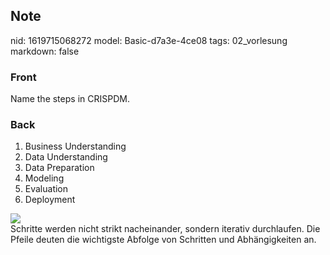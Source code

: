 ## Note
nid: 1619715068272
model: Basic-d7a3e-4ce08
tags: 02_vorlesung
markdown: false

### Front
Name the steps in CRISPDM.

### Back
<div>
  <div>
    <ol>
      <li>Business Understanding
      <li>Data Understanding
      <li>Data Preparation
      <li>Modeling
      <li>Evaluation
      <li>Deployment
    </ol>
    <div><img src="1024px-CRISP-DM_Process_Diagram.png"></div>
    <div>
      Schritte werden nicht strikt nacheinander, sondern iterativ
      durchlaufen. Die Pfeile deuten die wichtigste Abfolge von
      Schritten und Abhängigkeiten an.
    </div>
  </div>
</div>
